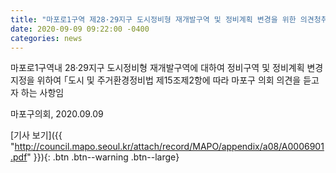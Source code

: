 ```yaml
---
title: "마포로1구역 제28·29지구 도시정비형 재개발구역 및 정비계획 변경을 위한 의견청취의 건"
date: 2020-09-09 09:22:00 -0400
categories: news
---
```

마포로1구역내 28·29지구 도시정비형 재개발구역에 대하여 정비구역 및 정비계획 변경지정을 위하여 ｢도시 및 주거환경정비법 제15조제2항에 따라 마포구 의회 의견을 듣고자 하는 사항임

마포구의회, 2020.09.09

[기사 보기]({{ "http://council.mapo.seoul.kr/attach/record/MAPO/appendix/a08/A0006901.pdf" }}){: .btn .btn--warning .btn--large}
